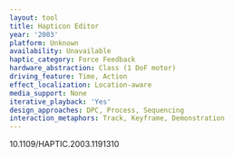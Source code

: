 ```yaml
---
layout: tool
title: Hapticon Editor
year: '2003'
platform: Unknown
availability: Unavailable
haptic_category: Force Feedback
hardware_abstraction: Class (1 DoF motor)
driving_feature: Time, Action
effect_localization: Location-aware
media_support: None
iterative_playback: 'Yes'
design_approaches: DPC, Process, Sequencing
interaction_metaphors: Track, Keyframe, Demonstration
---
```

10.1109/HAPTIC.2003.1191310